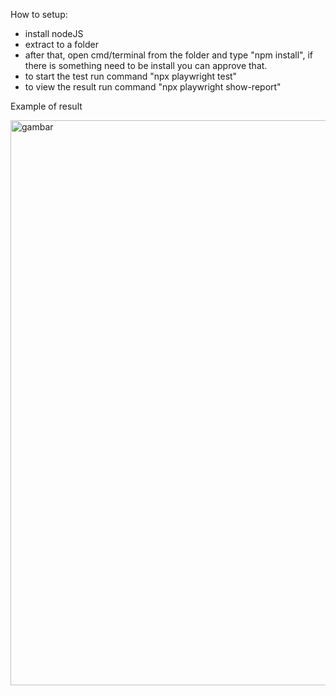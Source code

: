 How to setup:
- install nodeJS
- extract to a folder
- after that, open cmd/terminal from the folder and type "npm install", if there is something need to be install you can approve that.
- to start the test run command "npx playwright test"
- to view the result run command "npx playwright show-report"

Example of result

<img width="1033" height="904" alt="gambar" src="https://github.com/user-attachments/assets/4a94f795-7f72-4e31-9552-e0a22765d2fa" />
